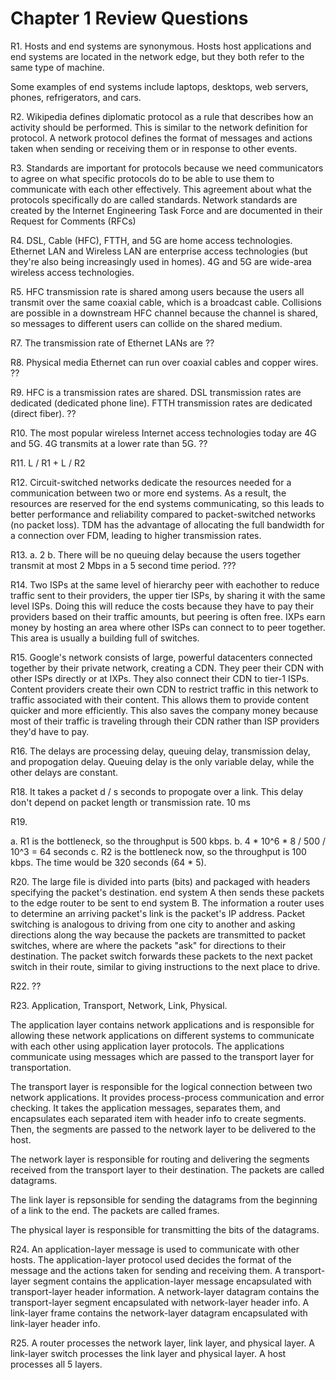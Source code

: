 
# Chapter 1 Review Questions

R1. Hosts and end systems are synonymous. Hosts host applications and end systems are located in the network edge, but they both refer to the same type of machine.

Some examples of end systems include laptops, desktops, web servers, phones, refrigerators, and cars.

R2. Wikipedia defines diplomatic protocol as a rule that describes how an activity should be performed. This is similar to the network definition for protocol. A network protocol defines the format of messages and actions taken when sending or receiving them or in response to other events.

R3. Standards are important for protocols because we need communicators to agree on what specific protocols do to be able to use them to communicate with each other effectively. This agreement about what the protocols specifically do are called standards. Network standards are created by the Internet Engineering Task Force and are documented in their Request for Comments (RFCs)

R4. DSL, Cable (HFC), FTTH, and 5G are home access technologies.
Ethernet LAN and Wireless LAN are enterprise access technologies (but they're also being increasingly used in homes).
4G and 5G are wide-area wireless access technologies.

R5. HFC transmission rate is shared among users because the users all transmit over the same coaxial cable, which is a broadcast cable. Collisions are possible in a downstream HFC channel because the channel is shared, so messages to different users can collide on the shared medium.

R7. The transmission rate of Ethernet LANs are ??

R8. Physical media Ethernet can run over coaxial cables and copper wires. ??

R9. HFC is a transmission rates are shared. DSL transmission rates are dedicated (dedicated phone line). FTTH transmission rates are dedicated (direct fiber). ??

R10. The most popular wireless Internet access technologies today are 4G and 5G. 4G transmits at a lower rate than 5G. ??

R11. L / R1 + L / R2

R12. Circuit-switched networks dedicate the resources needed for a communication between two or more end systems. As a result, the resources are reserved for the end systems communicating, so this leads to better performance and reliability compared to packet-switched networks (no packet loss). TDM has the advantage of allocating the full bandwidth for a connection over FDM, leading to higher transmission rates.

R13. 
a. 2
b. There will be no queuing delay because the users together transmit at most 2 Mbps in a 5 second time period.  ???

R14. Two ISPs at the same level of hierarchy peer with eachother to reduce traffic sent to their providers, the upper tier ISPs, by sharing it with the same level ISPs. Doing this will reduce the costs because they have to pay their providers based on their traffic amounts, but peering is often free. IXPs earn money by hosting an area where other ISPs can connect to to peer together. This area is usually a building full of switches.

R15. Google's network consists of large, powerful datacenters connected together by their private network, creating a CDN. They peer their CDN with other ISPs directly or at IXPs. They also connect their CDN to tier-1 ISPs. Content providers create their own CDN to restrict traffic in this network to traffic associated with their content. This allows them to provide content quicker and more efficiently. This also saves the company money because most of their traffic is traveling through their CDN rather than ISP providers they'd have to pay.

R16. The delays are processing delay, queuing delay, transmission delay, and propogation delay. Queuing delay is the only variable delay, while the other delays are constant.

R18. It takes a packet d / s seconds to propogate over a link. This delay don't depend on packet length or transmission rate. 10 ms

R19. 

a. R1 is the bottleneck, so the throughput is 500 kbps.
b. 4 * 10^6 * 8 / 500 / 10^3 = 64 seconds
c. R2 is the bottleneck now, so the throughput is 100 kbps. The time would be 320 seconds (64 * 5).

R20. The large file is divided into parts (bits) and packaged with headers specifying the packet's destination. end system A then sends these packets to the edge router to be sent to end system B. The information a router uses to determine an arriving packet's link is the packet's IP address. Packet switching is analogous to driving from one city to another and asking directions along the way because the packets are transmitted to packet switches, where are where the packets "ask" for directions to their destination. The packet switch forwards these packets to the next packet switch in their route, similar to giving instructions to the next place to drive.

R22. ??

R23. Application, Transport, Network, Link, Physical.

The application layer contains network applications and is responsible for allowing these network applications on different systems to communicate with each other using application layer protocols. The applications communicate using messages which are passed to the transport layer for transportation.

The transport layer is responsible for the logical connection between two network applications. It provides process-process communication and error checking. It takes the application messages, separates them, and encapsulates each separated item with header info to create segments. Then, the segments are passed to the network layer to be delivered to the host.

The network layer is responsible for routing and delivering the segments received from the transport layer to their destination. The packets are called datagrams.

The link layer is repsonsible for sending the datagrams from the beginning of a link to the end. The packets are called frames.

The physical layer is responsible for transmitting the bits of the datagrams.

R24. An application-layer message is used to communicate with other hosts. The application-layer protocol used decides the format of the message and the actions taken for sending and receiving them. A transport-layer segment contains the application-layer message encapsulated with transport-layer header information. A network-layer datagram contains the transport-layer segment encapsulated with network-layer header info. A link-layer frame contains the network-layer datagram encapsulated with link-layer header info.

R25. A router processes the network layer, link layer, and physical layer. A link-layer switch processes the link layer and physical layer. A host processes all 5 layers.

